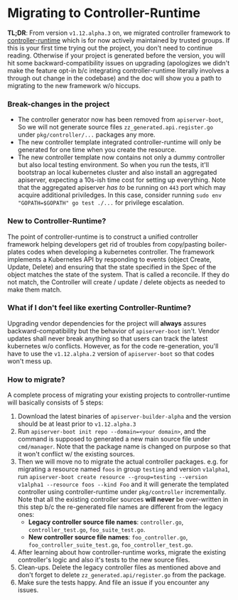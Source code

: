 # Migrating to Controller-Runtime

**TL;DR**: From version `v1.12.alpha.3` on, we migrated controller framework to [controller-runtime](https://github.com/kubernetes-sigs/controller-runtime)
which is for now actively maintained by trusted groups. If this is your first time trying out the project, you don't need
to continue reading. Otherwise if your project is generated before the version, you will hit some backward-compatibility
issues on upgrading (apologizes we didn't make the feature opt-in b/c integrating controller-runtime literally involves
a through out change in the codebase) and the doc will show you a path to migrating to the new framework w/o hiccups.


### Break-changes in the project

- The controller generator now has been removed from `apiserver-boot`, So we will not generate source files `zz_generated.api.register.go`
under `pkg/controller/...` packages any more.
- The new controller template integrated controller-runtime will only be generated for one time when you create the resource.
- The new controller template now contains not only a dummy controller but also local testing environment. So when you run
the tests, it'll bootstrap an local kubernetes cluster and also install an aggregated apiserver, expecting a 10s-ish time cost
for setting up everything. Note that the aggregated apiserver *has to* be running on `443` port which may acquire additional
priviledges. In this case, consider running `sudo env "GOPATH=$GOPATH" go test ./...` for privilege escalation.

### New to Controller-Runtime?

The point of controller-runtime is to construct a unified controller framework helping developers get rid of troubles from
copy/pasting boiler-plates codes when developing a kubernetes controller. The framework  implements a Kubernetes API by
responding to events (object Create, Update, Delete) and ensuring that the state specified in the Spec of the object
matches the state of the system. That is called a reconcile. If they do not match, the Controller will create / update / delete
objects as needed to make them match.


### What if I don't feel like exerting Controller-Runtime?

Upgrading vendor dependencies for the project will **always** assures backward-compatibility but the behavior of `apiserver-boot`
isn't. Vendor updates shall never break anything so that users can track the latest kubernetes w/o conflicts. However, as
for the code re-generation, you'll have to use the `v1.12.alpha.2` version of `apiserver-boot` so that codes won't mess up.

### How to migrate?

A complete process of migrating your existing projects to controller-runtime will basically consists of 5 steps:

1. Download the latest binaries of `apiserver-builder-alpha` and the version should be at least prior to `v1.12.alpha.3`
2. Run `apiserver-boot init repo --domain=<your domain>`, and the command is supposed to generated a new main source file
under `cmd/manager`. Note that the package name is changed on purpose so that it won't conflict w/ the existing sources.
3. Then we will move no to migrate the actual controller packages. e.g. for migrating a resource named `foos` in group `testing`
and version `v1alpha1`, run `apiserver-boot create resource --group=testing --version v1alpha1 --resource foos --kind Foo`
and it will generate the templated controller using controller-runtime under `pkg/controller` incrementally. Note that
all the existing controller sources **will never** be over-written in this step b/c the re-generated file names are different
from the legacy ones:
    - **Legacy controller source file names**: `controller.go`, `controller_test.go`, `foo_suite_test.go`.
    - **New controller source file names**: `foo_controller.go`, `foo_controller_suite_test.go`, `foo_controller_test.go`.
4. After learning about how controller-runtime works, migrate the existing controller's logic and also it's tests to the
new source files.
5. Clean-ups. Delete the legacy controller files as mentioned above and don't forget to delete `zz_generated.api/register.go`
from the package.
6. Make sure the tests happy. And file an issue if you encounter any issues.




